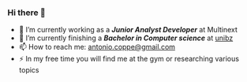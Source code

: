 ### Hi there 👋

- 🔭 I’m currently working as a ***Junior Analyst Developer*** at Multinext
- 🌱 I’m currently finishing a ***Bachelor in Computer science*** at [unibz](https://www.unibz.it)
- 📫 How to reach me: antonio.coppe@gmail.com
- ⚡ In my free time you will find me at the gym or researching various topics
